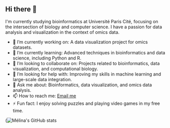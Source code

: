 ## Hi there 👋

I'm currently studying bioinformatics at Université Paris Cité, focusing on the intersection of biology and computer science. I have a passion for data analysis and visualization in the context of omics data.

- 🔭 I’m currently working on: A data visualization project for omics datasets.
- 🌱 I’m currently learning: Advanced techniques in bioinformatics and data science, including Python and R.
- 👯 I’m looking to collaborate on: Projects related to bioinformatics, data visualization, and computational biology.
- 🤔 I’m looking for help with: Improving my skills in machine learning and large-scale data integration.
- 💬 Ask me about: Bioinformatics, data visualization, and omics data analysis.
- 📫 How to reach me: [Email me](mailto:melinafarshchi@gmail.com)
- ⚡ Fun fact: I enjoy solving puzzles and playing video games in my free time.

(![Mélina's GitHub stats](https://github-readme-stats.vercel.app/api?username=meli088&show_icons=true&theme=gruvbox)
